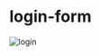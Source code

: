 # login-form
![login](https://user-images.githubusercontent.com/80907094/132840763-c04150bb-7769-4681-bbab-0d97bfac4bde.png)
